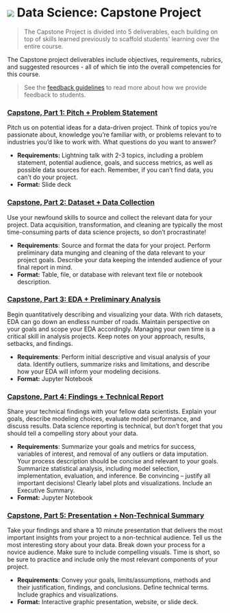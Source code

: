 # ![](https://ga-dash.s3.amazonaws.com/production/assets/logo-9f88ae6c9c3871690e33280fcf557f33.png) Data Science: Capstone Project

> The Capstone Project is divided into 5 deliverables, each building on top of skills learned previously to scaffold students' learning over the entire course.

The Capstone project deliverables include objectives, requirements, rubrics, and suggested resources - all of which tie into the overall competencies for this course.

> See the [feedback guidelines](../project-feedback.md) to read more about how we provide feedback to students.


### **[Capstone, Part 1: Pitch + Problem Statement](./part-01/)**

Pitch us on potential ideas for a data-driven project. Think of topics you’re passionate about, knowledge you’re familiar with, or problems relevant to to industries you’d like to work with. What questions do you want to answer?
- **Requirements:** Lightning talk with 2-3 topics, including a problem statement, potential audience, goals, and success metrics, as well as possible data sources for each. Remember, if you can’t find data, you can’t do your project.
- **Format:** Slide deck


### **[Capstone, Part 2: Dataset + Data Collection](./part-02/)**

Use your newfound skills to source and collect the relevant data for your project. Data acquisition, transformation, and cleaning are typically the most time-consuming parts of data science projects, so don’t procrastinate! 

- **Requirements**: Source and format the data for your project. Perform preliminary data munging and cleaning of the data relevant to your project goals.  Describe your data keeping the intended audience of your final report in mind.
- **Format:** Table, file, or database with relevant text file or notebook description.


### **[Capstone, Part 3: EDA + Preliminary Analysis](./part-03/)**

Begin quantitatively describing and visualizing your data. With rich datasets, EDA can go down an endless number of roads. Maintain perspective on your goals and scope your EDA accordingly. Managing your own time is a critical skill in analysis projects.  Keep notes on your approach, results, setbacks, and findings.

- **Requirements**: Perform initial descriptive and visual analysis of your data. Identify outliers, summarize risks and limitations, and describe how your EDA will inform your modeling decisions.
- **Format:** Jupyter Notebook 


### **[Capstone, Part 4: Findings + Technical Report](./part-04/)**

Share your technical findings with your fellow data scientists. Explain your goals, describe modeling choices, evaluate model performance, and discuss results. Data science reporting is technical, but don’t forget that you should tell a compelling story about your data.

- **Requirements**: Summarize your goals and metrics for success, variables of interest, and removal of any outliers or data imputation. Your process description should be concise and relevant to your goals. Summarize statistical analysis, including model selection,  implementation, evaluation, and inference. Be convincing – justify all important decisions! Clearly label plots and visualizations. Include an Executive Summary.
- **Format:** Jupyter Notebook 


### **[Capstone, Part 5: Presentation + Non-Technical Summary](./part-05/)**

Take your findings and share a 10 minute presentation that delivers the most important insights from your project to a non-technical audience. Tell us the most interesting story about your data. Break down your process for a novice audience. Make sure to include compelling visuals. Time is short, so be sure to practice and include only the most relevant components of your project.

- **Requirements**: Convey your goals, limits/assumptions, methods and their justification, findings, and conclusions. Define technical terms. Include graphics and visualizations. 
- **Format:** Interactive graphic presentation, website, or slide deck.
